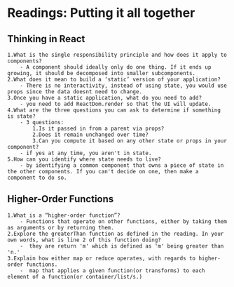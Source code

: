 # Readings: Putting it all together  

## Thinking in React
    1.What is the single responsibility principle and how does it apply to components?  
        - A component should ideally only do one thing. If it ends up growing, it should be decomposed into smaller subcomponents.  
    2.What does it mean to build a ‘static’ version of your application?  
        - There is no interactivity, instead of using state, you would use props since the data doesnt need to change.  
    3.Once you have a static application, what do you need to add?
        - you need to add ReactDom.render so that the UI will update.  
    4.What are the three questions you can ask to determine if something is state?  
        - 3 questions:   
            1.Is it passed in from a parent via props?  
            2.Does it remain unchanged over time?  
            3.Can you compute it based on any other state or props in your component?  
        - if yes at any time, you aren't in state.  
    5.How can you identify where state needs to live?  
        - by identifying a common component that owns a piece of state in the other components. If you can't decide on one, then make a component to do so.  

## Higher-Order Functions  

    1.What is a “higher-order function”?  
        - Functions that operate on other functions, either by taking them as arguments or by returning them.  
    2.Explore the greaterThan function as defined in the reading. In your own words, what is line 2 of this function doing?  
        -  they are return 'm' which is defined as 'm' being greater than 'n.'
    3.Explain how either map or reduce operates, with regards to higher-order functions.  
        -  map that applies a given function(or transforms) to each element of a function(or container/list/s.)
